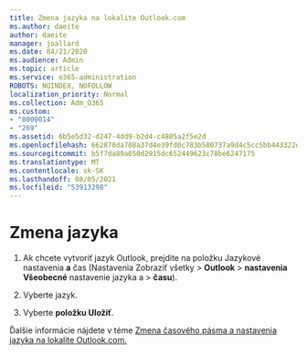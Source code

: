 ```yaml
---
title: Zmena jazyka na lokalite Outlook.com
ms.author: daeite
author: daeite
manager: joallard
ms.date: 04/21/2020
ms.audience: Admin
ms.topic: article
ms.service: o365-administration
ROBOTS: NOINDEX, NOFOLLOW
localization_priority: Normal
ms.collection: Adm_O365
ms.custom:
- "8000014"
- "269"
ms.assetid: 6b5e5d32-d247-4dd9-b2d4-c4805a2f5e2d
ms.openlocfilehash: 662870da708a37d4e39fd0c783b580737a9d4c5cc5bb443322d517023bd938d2
ms.sourcegitcommit: b5f7da89a650d2915dc652449623c78be6247175
ms.translationtype: MT
ms.contentlocale: sk-SK
ms.lasthandoff: 08/05/2021
ms.locfileid: "53913298"
---
```

# <a name="change-your-language"></a>Zmena jazyka

1. Ak chcete vytvoriť jazyk Outlook, prejdite [](https://outlook.live.com/mail/options/general/timeAndLanguage/regional) na položku Jazykové nastavenia **a** čas (Nastavenia Zobraziť všetky \> **Outlook**  >  **nastavenia Všeobecné** nastavenie jazyka a  >  **času**).

2. Vyberte jazyk.

3. Vyberte **položku Uložiť**.

Ďalšie informácie nájdete v téme [Zmena časového pásma a nastavenia jazyka na lokalite Outlook.com.](https://go.microsoft.com/fwlink/p/?linkid=873132)